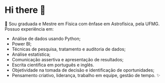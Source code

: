 # Hi there 👋

🔭 Sou graduada e Mestre em Física com ênfase em Astrofísica, pela UFMG. 
Possuo experiência em: 
- Análise de dados usando Python;
- Power BI;
- Técnicas de pesquisa, tratamento e auditoria de dados; 
- Análise estatística;
- Comunicação assertiva e apresentação de resultados;
- Escrita cientifica em português e inglês.
- Objetividade na tomada de decisão e identificação de oportunidades;
- Pensamento criativo, liderança, trabalho em equipe, gestão de tempo.
 ✨ 
